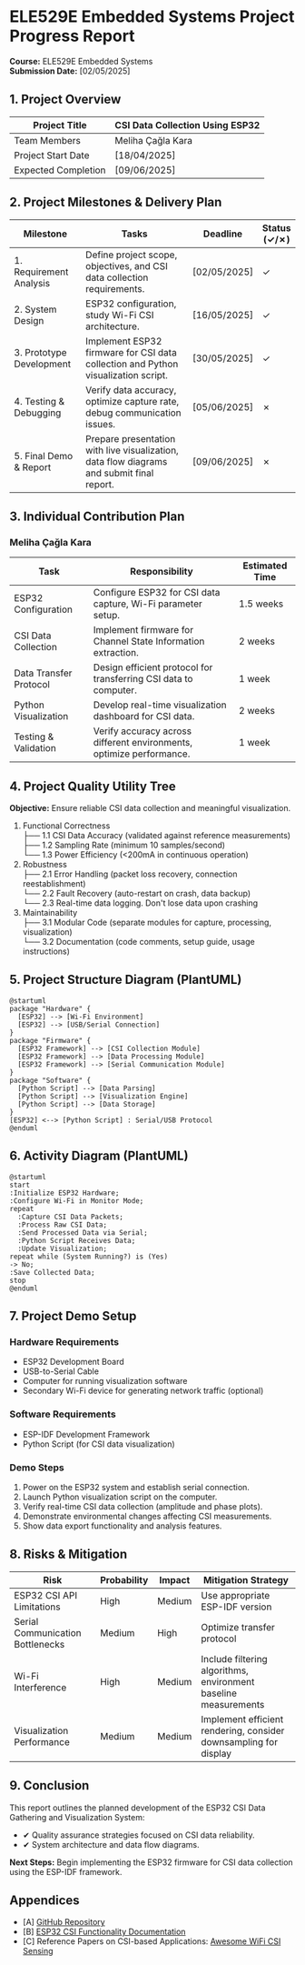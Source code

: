 # ELE529E Embedded Systems Project Progress Report

**Course:** ELE529E Embedded Systems  
**Submission Date:** [02/05/2025]

## 1. Project Overview

| Project Title | CSI Data Collection Using ESP32 |
|---------------|---------------------|
| Team Members | Meliha Çağla Kara |
| Project Start Date | [18/04/2025] |
| Expected Completion | [09/06/2025] |

## 2. Project Milestones & Delivery Plan

| Milestone | Tasks | Deadline | Status<br>(✓/✗) |
|-----------|-------|----------|-----------------|
| 1. Requirement Analysis | Define project scope, objectives, and CSI data collection requirements. | [02/05/2025] | ✓ |
| 2. System Design | ESP32 configuration, study Wi-Fi CSI architecture. | [16/05/2025] | ✓ |
| 3. Prototype Development | Implement ESP32 firmware for CSI data collection and Python visualization script. | [30/05/2025] | ✓ |
| 4. Testing & Debugging | Verify data accuracy, optimize capture rate, debug communication issues. | [05/06/2025] | ✗ |
| 5. Final Demo & Report | Prepare presentation with live visualization, data flow diagrams and submit final report. | [09/06/2025] | ✗ |

## 3. Individual Contribution Plan

### Meliha Çağla Kara

| Task | Responsibility | Estimated Time |
|------|---------------|----------------|
| ESP32 Configuration | Configure ESP32 for CSI data capture, Wi-Fi parameter setup. | 1.5 weeks |
| CSI Data Collection | Implement firmware for Channel State Information extraction. | 2 weeks |
| Data Transfer Protocol | Design efficient protocol for transferring CSI data to computer. | 1 week |
| Python Visualization | Develop real-time visualization dashboard for CSI data. | 2 weeks |
| Testing & Validation | Verify accuracy across different environments, optimize performance. | 1 week |

## 4. Project Quality Utility Tree

**Objective:** Ensure reliable CSI data collection and meaningful visualization.

1. Functional Correctness  
   ├── 1.1 CSI Data Accuracy (validated against reference measurements)  
   ├── 1.2 Sampling Rate (minimum 10 samples/second)  
   └── 1.3 Power Efficiency (<200mA in continuous operation)  
2. Robustness  
   ├── 2.1 Error Handling (packet loss recovery, connection reestablishment)  
   └── 2.2 Fault Recovery (auto-restart on crash, data backup)  
   └── 2.3 Real-time data logging. Don't lose data upon crashing  
3. Maintainability  
   ├── 3.1 Modular Code (separate modules for capture, processing, visualization)  
   └── 3.2 Documentation (code comments, setup guide, usage instructions)  

## 5. Project Structure Diagram (PlantUML)

```
@startuml
package "Hardware" {
  [ESP32] --> [Wi-Fi Environment]
  [ESP32] --> [USB/Serial Connection]
}
package "Firmware" {
  [ESP32 Framework] --> [CSI Collection Module]
  [ESP32 Framework] --> [Data Processing Module]
  [ESP32 Framework] --> [Serial Communication Module]
}
package "Software" {
  [Python Script] --> [Data Parsing]
  [Python Script] --> [Visualization Engine]
  [Python Script] --> [Data Storage]
}
[ESP32] <--> [Python Script] : Serial/USB Protocol
@enduml
```

## 6. Activity Diagram (PlantUML)

```
@startuml
start
:Initialize ESP32 Hardware;
:Configure Wi-Fi in Monitor Mode;
repeat
  :Capture CSI Data Packets;
  :Process Raw CSI Data;
  :Send Processed Data via Serial;
  :Python Script Receives Data;
  :Update Visualization;
repeat while (System Running?) is (Yes)
-> No;
:Save Collected Data;
stop
@enduml
```

## 7. Project Demo Setup

### Hardware Requirements
- ESP32 Development Board
- USB-to-Serial Cable
- Computer for running visualization software
- Secondary Wi-Fi device for generating network traffic (optional)

### Software Requirements
- ESP-IDF Development Framework
- Python Script (for CSI data visualization)

### Demo Steps
1. Power on the ESP32 system and establish serial connection.
2. Launch Python visualization script on the computer.
3. Verify real-time CSI data collection (amplitude and phase plots).
4. Demonstrate environmental changes affecting CSI measurements.
5. Show data export functionality and analysis features.

## 8. Risks & Mitigation

| Risk | Probability | Impact | Mitigation Strategy |
|------|------------|--------|---------------------|
| ESP32 CSI API Limitations | High | Medium | Use appropriate ESP-IDF version |
| Serial Communication Bottlenecks | Medium | High | Optimize transfer protocol |
| Wi-Fi Interference | High | Medium | Include filtering algorithms, environment baseline measurements |
| Visualization Performance | Medium | Medium | Implement efficient rendering, consider downsampling for display |

## 9. Conclusion

This report outlines the planned development of the ESP32 CSI Data Gathering and Visualization System:
- ✔ Quality assurance strategies focused on CSI data reliability.
- ✔ System architecture and data flow diagrams.

**Next Steps:** Begin implementing the ESP32 firmware for CSI data collection using the ESP-IDF framework.

## Appendices
- [A] [GitHub Repository](https://github.com/chayoung0/CSI-Data-Collection-Using-ESP32)
- [B] [ESP32 CSI Functionality Documentation](https://docs.espressif.com/projects/esp-idf/en/latest/esp32/api-guides/wifi.html#wi-fi-channel-state-information)
- [C] Reference Papers on CSI-based Applications: [Awesome WiFi CSI Sensing](https://github.com/Marsrocky/Awesome-WiFi-CSI-Sensing)